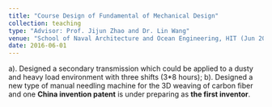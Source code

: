 ```yaml
---
title: "Course Design of Fundamental of Mechanical Design"
collection: teaching
type: "Advisor: Prof. Jijun Zhao and Dr. Lin Wang"
venue: "School of Naval Architecture and Ocean Engineering, HIT (Jun 2016 - Jul 2016)"
date: 2016-06-01
---
```

a). Designed a secondary transmission which could be applied to a dusty and heavy load environment with three shifts (3*8 hours);
b). Designed a new type of manual needling machine for the 3D weaving of carbon fiber and one **China invention patent** is under preparing as **the first inventor**.
